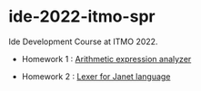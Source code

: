 # ide-2022-itmo-spr
Ide Development Course at ITMO 2022.

* Homework 1 : [Arithmetic expression analyzer]()

* Homework 2 : [Lexer for Janet language](https://github.com/inspired99/intellij-janet/tree/lexer)
